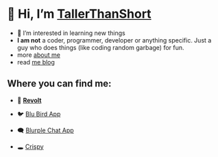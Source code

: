 # 👋 Hi, I’m [TallerThanShort](https://github.com/TallerThanShort)
- 👀 I’m interested in learning new things
- **I am not** a coder, programmer, developer or anything specific. Just a guy who does things (like coding random garbage) for fun.
- more [about me](https://TallerThanShort.is-a.dev)
- read [me blog](https://tallerthanshort.github.io)

## Where you can find me:
- 💬 [**Revolt**](https://app.revolt.chat/invite/E1GKAxh8)

- 🐦 [Blu Bird App](https://twitter.com/TallrThanShort)
- 🗨 [Blurple Chat App](https://discord.com/invite/Hf3ECU7DRv)
- 🕳 [Crispy](https://crispychat.tech/app)
